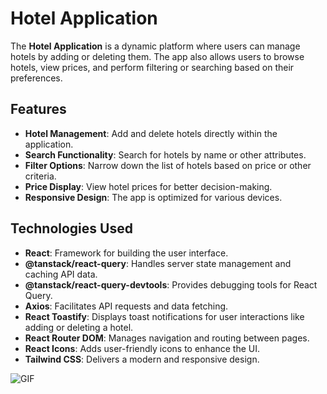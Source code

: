 # Hotel Application

The **Hotel Application** is a dynamic platform where users can manage hotels by adding or deleting them. The app also allows users to browse hotels, view prices, and perform filtering or searching based on their preferences. 

## Features

- **Hotel Management**: Add and delete hotels directly within the application.
- **Search Functionality**: Search for hotels by name or other attributes.
- **Filter Options**: Narrow down the list of hotels based on price or other criteria.
- **Price Display**: View hotel prices for better decision-making.
- **Responsive Design**: The app is optimized for various devices.

## Technologies Used

- **React**: Framework for building the user interface.
- **@tanstack/react-query**: Handles server state management and caching API data.
- **@tanstack/react-query-devtools**: Provides debugging tools for React Query.
- **Axios**: Facilitates API requests and data fetching.
- **React Toastify**: Displays toast notifications for user interactions like adding or deleting a hotel.
- **React Router DOM**: Manages navigation and routing between pages.
- **React Icons**: Adds user-friendly icons to enhance the UI.
- **Tailwind CSS**: Delivers a modern and responsive design.

![GIF](hotels_app.gif)
